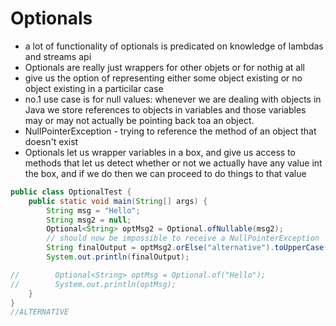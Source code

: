 # Optionals
- a lot of functionality of optionals is predicated on knowledge of lambdas and streams api
- Optionals are really just wrappers for other objets or for nothig at all 
- give us the option of representing either some object existing or no object existing in a particilar case
- no.1 use case is for null values: whenever we are dealing with objects in Java we store references to objects in variables and those variables may or may not actually be pointing back toa an object.
- NullPointerException - trying to reference the method of an object that doesn't exist
- Optionals let us wrapper variables in a box, and give us access to methods that let us detect whether or not we actually have any value int the box, and if we do then we can proceed to do things to that value

```java
public class OptionalTest {
    public static void main(String[] args) {
        String msg = "Hello";
        String msg2 = null;
        Optional<String> optMsg2 = Optional.ofNullable(msg2);
        // should now be impossible to receive a NullPointerException
        String finalOutput = optMsg2.orElse("alternative").toUpperCase();
        System.out.println(finalOutput);

//        Optional<String> optMsg = Optional.of("Hello");
//        System.out.println(optMsg);
    }
}
//ALTERNATIVE
```